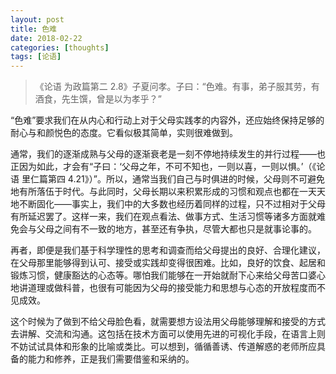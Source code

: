 ```yaml
---
layout: post
title: 色难
date: 2018-02-22
categories: [thoughts]
tags: [论语]
---
```


> 《论语 为政篇第二 2.8》子夏问孝。子曰：“色难。有事，弟子服其劳，有酒食，先生馔，曾是以为孝乎？”

“色难”要求我们在从内心和行动上对于父母实践孝的内容外，还应始终保持足够的耐心与和颜悦色的态度。它看似极其简单，实则很难做到。

通常，我们的逐渐成熟与父母的逐渐衰老是一刻不停地持续发生的并行过程——也正因为如此，才会有“子曰：‘父母之年，不可不知也，一则以喜，一则以惧。’（《论语 里仁篇第四 4.21》）”。所以，通常当我们自己与时俱进的时候，父母则不可避免地有所落伍于时代。与此同时，父母长期以来积累形成的习惯和观点也都在一天天地不断固化——事实上，我们中的大多数也经历着同样的过程，只不过相对于父母有所延迟罢了。这样一来，我们在观点看法、做事方式、生活习惯等诸多方面就难免会与父母之间有不一致的地方，甚至还有争执，尽管大都也只是就事论事的。

再者，即便是我们基于科学理性的思考和调查而给父母提出的良好、合理化建议，在父母那里能够得到认可、接受或实践却变得很困难。比如，良好的饮食、起居和锻炼习惯，健康豁达的心态等。哪怕我们能够在一开始就耐下心来给父母苦口婆心地讲道理或做科普，也很有可能因为父母的接受能力和思想与心态的开放程度而不见成效。

这个时候为了做到不给父母脸色看，就需要想方设法用父母能够理解和接受的方式去讲解、交流和沟通。这包括在技术方面可以使用先进的可视化手段，在语言上则不妨试试具体和形象的比喻或类比。可以想到，循循善诱、传道解惑的老师所应具备的能力和修养，正是我们需要借鉴和采纳的。
